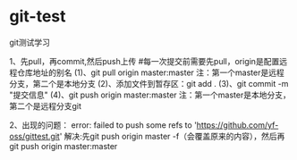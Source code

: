 # git-test
git测试学习

1、先pull，再commit,然后push上传
#每一次提交前需要先pull，origin是配置远程仓库地址的别名
(1)、git pull origin master:master 注：第一个master是远程分支，第二个是本地分支
(2)、添加文件到暂存区：git add .
(3)、git commit -m "提交信息"
(4)、git push origin master:master 注：第一个master是本地分支，第二个是远程分支git

2、出现的问题：
error: failed to push some refs to 'https://github.com/yf-oss/gittest.git'
解决:先git push origin master -f（会覆盖原来的内容），然后再git push origin master:master

